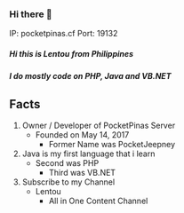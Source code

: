 ### Hi there 👋

IP: pocketpinas.cf
Port: 19132

##### Hi this is Lentou from Philippines
##### I do mostly code on PHP, Java and VB.NET

## Facts
1. Owner / Developer of PocketPinas Server
   - Founded on May 14, 2017
     - Former Name was PocketJeepney
2. Java is my first language that i learn
   - Second was PHP
     - Third was VB.NET
3. Subscribe to my Channel
   - Lentou
     - All in One Content Channel
<!--
**Lentou/Lentou** is a ✨ _special_ ✨ repository because its `README.md` (this file) appears on your GitHub profile.

Here are some ideas to get you started:

- 🔭 I’m currently working on ...
- 🌱 I’m currently learning ...
- 👯 I’m looking to collaborate on ...
- 🤔 I’m looking for help with ...
- 💬 Ask me about ...
- 📫 How to reach me: ...
- 😄 Pronouns: ...
- ⚡ Fun fact: ...
-->
